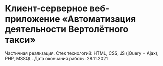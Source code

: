 # Клиент-серверное веб-приложение «Автоматизация деятельности Вертолётного такси»
Частичная реализация.
Стек технологий: HTML, CSS, JS (jQuery + Ajax), PHP, MSSQL.
Дата окончания работы: 28.11.2021
